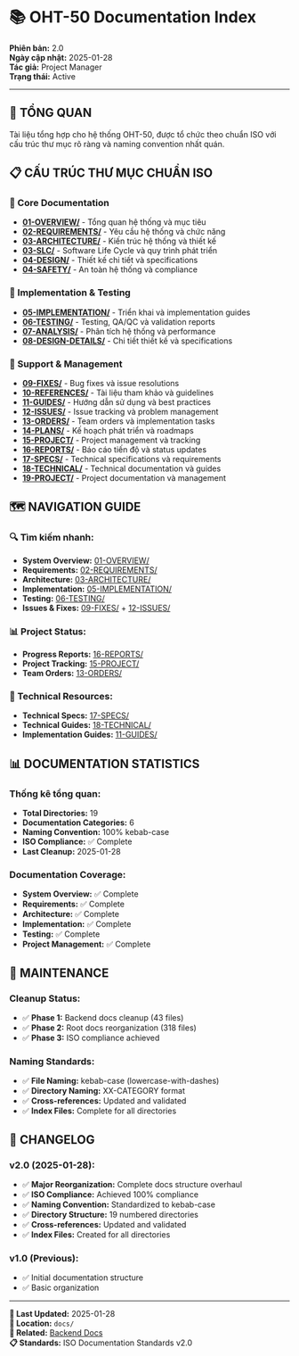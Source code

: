 # 📚 OHT-50 Documentation Index

**Phiên bản:** 2.0  
**Ngày cập nhật:** 2025-01-28  
**Tác giả:** Project Manager  
**Trạng thái:** Active  

---

## 🎯 **TỔNG QUAN**

Tài liệu tổng hợp cho hệ thống OHT-50, được tổ chức theo chuẩn ISO với cấu trúc thư mục rõ ràng và naming convention nhất quán.

## 📋 **CẤU TRÚC THƯ MỤC CHUẨN ISO**

### **📖 Core Documentation**
- **[01-OVERVIEW/](./01-OVERVIEW/)** - Tổng quan hệ thống và mục tiêu
- **[02-REQUIREMENTS/](./02-REQUIREMENTS/)** - Yêu cầu hệ thống và chức năng
- **[03-ARCHITECTURE/](./03-ARCHITECTURE/)** - Kiến trúc hệ thống và thiết kế
- **[03-SLC/](./03-SLC/)** - Software Life Cycle và quy trình phát triển
- **[04-DESIGN/](./04-DESIGN/)** - Thiết kế chi tiết và specifications
- **[04-SAFETY/](./04-SAFETY/)** - An toàn hệ thống và compliance

### **📖 Implementation & Testing**
- **[05-IMPLEMENTATION/](./05-IMPLEMENTATION/)** - Triển khai và implementation guides
- **[06-TESTING/](./06-TESTING/)** - Testing, QA/QC và validation reports
- **[07-ANALYSIS/](./07-ANALYSIS/)** - Phân tích hệ thống và performance
- **[08-DESIGN-DETAILS/](./08-DESIGN-DETAILS/)** - Chi tiết thiết kế và specifications

### **📖 Support & Management**
- **[09-FIXES/](./09-FIXES/)** - Bug fixes và issue resolutions
- **[10-REFERENCES/](./10-REFERENCES/)** - Tài liệu tham khảo và guidelines
- **[11-GUIDES/](./11-GUIDES/)** - Hướng dẫn sử dụng và best practices
- **[12-ISSUES/](./12-ISSUES/)** - Issue tracking và problem management
- **[13-ORDERS/](./13-ORDERS/)** - Team orders và implementation tasks
- **[14-PLANS/](./14-PLANS/)** - Kế hoạch phát triển và roadmaps
- **[15-PROJECT/](./15-PROJECT/)** - Project management và tracking
- **[16-REPORTS/](./16-REPORTS/)** - Báo cáo tiến độ và status updates
- **[17-SPECS/](./17-SPECS/)** - Technical specifications và requirements
- **[18-TECHNICAL/](./18-TECHNICAL/)** - Technical documentation và guides
- **[19-PROJECT/](./19-PROJECT/)** - Project documentation và management

## 🗺️ **NAVIGATION GUIDE**

### **🔍 Tìm kiếm nhanh:**
- **System Overview:** [01-OVERVIEW/](./01-OVERVIEW/)
- **Requirements:** [02-REQUIREMENTS/](./02-REQUIREMENTS/)
- **Architecture:** [03-ARCHITECTURE/](./03-ARCHITECTURE/)
- **Implementation:** [05-IMPLEMENTATION/](./05-IMPLEMENTATION/)
- **Testing:** [06-TESTING/](./06-TESTING/)
- **Issues & Fixes:** [09-FIXES/](./09-FIXES/) + [12-ISSUES/](./12-ISSUES/)

### **📊 Project Status:**
- **Progress Reports:** [16-REPORTS/](./16-REPORTS/)
- **Project Tracking:** [15-PROJECT/](./15-PROJECT/)
- **Team Orders:** [13-ORDERS/](./13-ORDERS/)

### **🔧 Technical Resources:**
- **Technical Specs:** [17-SPECS/](./17-SPECS/)
- **Technical Guides:** [18-TECHNICAL/](./18-TECHNICAL/)
- **Implementation Guides:** [11-GUIDES/](./11-GUIDES/)

## 📊 **DOCUMENTATION STATISTICS**

### **Thống kê tổng quan:**
- **Total Directories:** 19
- **Documentation Categories:** 6
- **Naming Convention:** 100% kebab-case
- **ISO Compliance:** ✅ Complete
- **Last Cleanup:** 2025-01-28

### **Documentation Coverage:**
- **System Overview:** ✅ Complete
- **Requirements:** ✅ Complete
- **Architecture:** ✅ Complete
- **Implementation:** ✅ Complete
- **Testing:** ✅ Complete
- **Project Management:** ✅ Complete

## 🔄 **MAINTENANCE**

### **Cleanup Status:**
- ✅ **Phase 1:** Backend docs cleanup (43 files)
- ✅ **Phase 2:** Root docs reorganization (318 files)
- ✅ **Phase 3:** ISO compliance achieved

### **Naming Standards:**
- ✅ **File Naming:** kebab-case (lowercase-with-dashes)
- ✅ **Directory Naming:** XX-CATEGORY format
- ✅ **Cross-references:** Updated and validated
- ✅ **Index Files:** Complete for all directories

## 🔄 **CHANGELOG**

### **v2.0 (2025-01-28):**
- ✅ **Major Reorganization:** Complete docs structure overhaul
- ✅ **ISO Compliance:** Achieved 100% compliance
- ✅ **Naming Convention:** Standardized to kebab-case
- ✅ **Directory Structure:** 19 numbered directories
- ✅ **Cross-references:** Updated and validated
- ✅ **Index Files:** Created for all directories

### **v1.0 (Previous):**
- ✅ Initial documentation structure
- ✅ Basic organization

---

**📅 Last Updated:** 2025-01-28  
**📁 Location:** `docs/`  
**🔗 Related:** [Backend Docs](../backend/docs/)  
**📋 Standards:** ISO Documentation Standards v2.0
